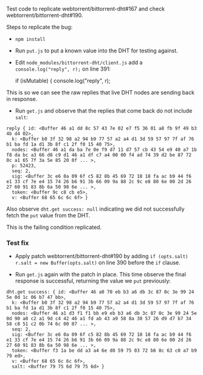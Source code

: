 Test code to replicate webtorrent/bittorrent-dht#167 and check webtorrent/bittorrent-dht#190.

Steps to replicate the bug:

 * `npm install`
 * Run `put.js` to put a known value into the DHT for testing against.
 * Edit `node_modules/bittorrent-dht/client.js` add a `console.log("reply", r);` on line 391:

    if (isMutable) {
      console.log("reply", r);

This is so we can see the raw replies that live DHT nodes are sending back in response.

 * Run `get.js` and observe that the replies that come back do not include `salt`:

```
reply { id: <Buffer 46 a1 dd 8c 57 43 7e 02 e7 f5 36 01 a8 fb 9f 49 b3 4b d4 02>,
  k: <Buffer b0 3f 32 98 a2 94 b9 77 57 a2 a4 d1 3d 59 57 97 7f af 76 b1 ba fd 1a d1 3b 8f c1 2f f0 15 40 75>,
  nodes: <Buffer 46 a1 da ba 7e 0e f9 d7 11 d7 57 cb 43 54 e9 40 a7 1b f8 da bc a3 66 d8 c9 d1 46 a1 df c7 a4 00 00 f4 ad 74 39 d2 be 87 72 0c a1 65 7f 3a 5e 85 20 0f ... >,
  p: 52423,
  seq: 2,
  sig: <Buffer 3c e6 0a 09 6f c5 82 8b 45 69 72 18 18 fa ac b9 44 f6 e1 33 cf 7e e4 15 74 26 b6 91 3b 66 09 9a 88 2c 9c e8 80 6e 00 2d 26 27 60 91 83 8b 6a 50 98 6e ... >,
  token: <Buffer 9c c8 cb e5>,
  v: <Buffer 68 65 6c 6c 6f> }
```

Also observe `dht.get success: null` indicating we did not successfully fetch the `put` value from the DHT.

This is the failing condition replicated.

### Test fix

 * Apply patch webtorrent/bittorrent-dht#190 by adding `if (opts.salt) r.salt = new Buffer(opts.salt)` on line 390 before the `if` clause.

 * Run `get.js` again with the patch in place. This time observe the final response is successful, returning the value we `put` previously:

```
dht.get success: { id: <Buffer 46 a0 70 eb b3 a6 db 3c 87 0c 3e 99 24 5e 0d 1c 06 b7 47 bb>,
  k: <Buffer b0 3f 32 98 a2 94 b9 77 57 a2 a4 d1 3d 59 57 97 7f af 76 b1 ba fd 1a d1 3b 8f c1 2f f0 15 40 75>,
  nodes: <Buffer 46 a1 d3 f1 f1 bb e9 eb b3 a6 db 3c 87 0c 3e 99 24 5e 0d 90 a8 c2 a1 9d c4 42 46 a1 fd ab 43 a9 58 8a 30 57 26 d9 d7 b7 34 58 c8 51 c2 0b 74 6c 00 07 ... >,
  seq: 2,
  sig: <Buffer 3c e6 0a 09 6f c5 82 8b 45 69 72 18 18 fa ac b9 44 f6 e1 33 cf 7e e4 15 74 26 b6 91 3b 66 09 9a 88 2c 9c e8 80 6e 00 2d 26 27 60 91 83 8b 6a 50 98 6e ... >,
  token: <Buffer f3 1a be dd a3 a4 6e d0 59 75 03 72 b6 8c 63 c0 a7 b9 79 ed>,
  v: <Buffer 68 65 6c 6c 6f>,
  salt: <Buffer 79 75 6d 79 75 6d> }
```
